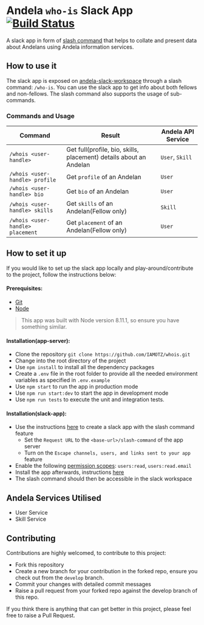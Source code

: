 # Andela `who-is` Slack App [![Build Status](https://travis-ci.org/IAMOTZ/whois.svg?branch=develop)](https://travis-ci.org/IAMOTZ/whois)
A slack app in form of [slash command](https://api.slack.com/slash-commands) that helps to collate and present data about Andelans using Andela information services.

## How to use it
The slack app is exposed on [andela-slack-workspace](https://andela.slack.com) through a slash command: `/who-is`. You can use the slack app to get info about both fellows and non-fellows. The slash command also supports the usage of sub-commands.

### Commands and Usage

| Command | Result | Andela API Service |
| --- | --- | --- |
| `/whois <user-handle>` | Get full(profile, bio, skills, placement) details about an Andelan  |  `User`, `Skill` 
| `/whois <user-handle> profile` | Get `profile` of an Andelan | `User` |  
| `/whois <user-handle> bio` | Get `bio` of an Andelan | `User` |
| `/whois <user-handle> skills`| Get `skills` of an Andelan(Fellow only) | `Skill` 
| `/whois <user-handle> placement`| Get `placement` of an Andelan(Fellow only) | `User` |

## How to set it up
If you would like to set up the slack app locally and play-around/contribute to the project, follow the instructions below:
#### Prerequisites:
- [Git](https://git-scm.com/)
- [Node](https://nodejs.org/)
> This app was built with Node version 8.11.1, so ensure you have something similar.
#### Installation(app-server):
- Clone the repository `git clone https://github.com/IAMOTZ/whois.git`
- Change into the root directory of the project
- Use `npm install` to install all the dependency packages
- Create a `.env` file in the root folder to provide all the needed environment variables as specified in `.env.example`
- Use `npm start` to run the app in production mode
- Use `npm run start:dev` to start the app in development mode
- Use `npm run tests` to execute the unit and integration tests.

#### Installation(slack-app):
- Use the instructions [here](https://api.slack.com/slash-commands#creating_commands) to create a slack app with the slash command feature
  - Set the `Request URL` to the `<base-url>/slash-command` of the app server
  - Turn on the `Escape channels, users, and links sent to your app` feature 
- Enable the following [permission scopes](https://api.slack.com/docs/oauth-scopes): `users:read`, `users:read.email`
- Install the app afterwards, instructions [here](https://api.slack.com/slack-apps#installing_apps)
- The slash command should then be accessible in the slack workspace

## Andela Services Utilised
- User Service
- Skill Service

## Contributing
Contributions are highly welcomed, to contribute to this project:
- Fork this repository
- Create a new branch for your contribution in the forked repo, ensure you check out from the `develop` branch.
- Commit your changes with detailed commit messages
- Raise a pull request from your forked repo against the develop branch of this repo.

If you think there is anything that can get better in this project, please feel free to raise a Pull Request.

